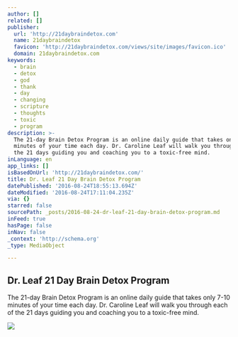 ```yaml
---
author: []
related: []
publisher:
  url: 'http://21daybraindetox.com'
  name: 21daybraindetox
  favicon: 'http://21daybraindetox.com/views/site/images/favicon.ico'
  domain: 21daybraindetox.com
keywords:
  - brain
  - detox
  - god
  - thank
  - day
  - changing
  - scripture
  - thoughts
  - toxic
  - program
description: >-
  The 21-day Brain Detox Program is an online daily guide that takes only 7-10
  minutes of your time each day. Dr. Caroline Leaf will walk you through each of
  the 21 days guiding you and coaching you to a toxic-free mind.
inLanguage: en
app_links: []
isBasedOnUrl: 'http://21daybraindetox.com/'
title: Dr. Leaf 21 Day Brain Detox Program
datePublished: '2016-08-24T18:55:13.694Z'
dateModified: '2016-08-24T17:11:04.235Z'
via: {}
starred: false
sourcePath: _posts/2016-08-24-dr-leaf-21-day-brain-detox-program.md
inFeed: true
hasPage: false
inNav: false
_context: 'http://schema.org'
_type: MediaObject

---
```

<article style=""><h1>Dr. Leaf 21 Day Brain Detox Program</h1><p>The 21-day Brain Detox Program is an online daily guide that takes only 7-10 minutes of your time each day. Dr. Caroline Leaf will walk you through each of the 21 days guiding you and coaching you to a toxic-free mind.</p><img src="http://21daybraindetox.com/views/site/images/og_image.jpg" /></article>